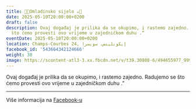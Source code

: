 ```yaml
---
title: 🍫🍪Omladinsko sijelo ☕️🍩
date: 2025-05-10T20:00:00+0200
draft: false
description: Ovaj događaj je prilika da se okupimo, i rastemo zajedno. Radujemo se
  što ćemo provesti ovo vrijeme u zajedničkom duhu .”
eventDate: 2025-05-10T20:00:00+0200
location: Champs-Courbes 24, ‏إيكوبلينس‏، ‏سويسرا‏
facebook_id: '543664342124666'
weight: 30
image: https://scontent-atl3-3.xx.fbcdn.net/v/t39.30808-6/494655977_999846225609310_4487878895912218163_n.jpg?_nc_cat=107&ccb=1-7&_nc_sid=9e60e4&_nc_ohc=VtKdv_oefsYQ7kNvwEK_knz&_nc_oc=AdlX20UkMNMOnO-8--dYV-BuIlSvY1vVc_f3W0Jl_woUvCG3p2ziSUFG2awOf0fxeHY&_nc_zt=23&_nc_ht=scontent-atl3-3.xx&edm=ABTKTjYEAAAA&_nc_gid=8eymhppdnyijNxN-Ac48OQ&oh=00_AfdsfVnuGlcidYxlbvLrW2y3rqqz6GtwA6JBBr6mvK54DQ&oe=68ED95D8
---
```


Ovaj događaj je prilika da se okupimo, i rastemo zajedno. Radujemo se što ćemo provesti ovo vrijeme u zajedničkom duhu .”

---

Više informacija na [Facebook-u](https://facebook.com/events/543664342124666)